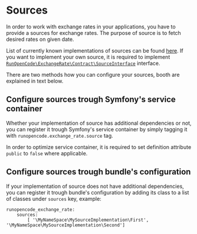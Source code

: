 Sources
=======

In order to work with exchange rates in your applications, you have to provide
a sources for exchange rates. The purpose of source is to fetch desired
rates on given date.

List of currently known implementations of sources can be found
[here](https://github.com/RunOpenCode/exchange-rate#known-implementations-of-sources).
If you want to implement your own source, it is required to implement
[`RunOpenCode\ExchangeRate\Contract\SourceInterface`](https://github.com/RunOpenCode/exchange-rate/blob/master/src/RunOpenCode/ExchangeRate/Contract/SourceInterface.php)
interface.

There are two methods how you can configure your sources, booth are explained
in text below.

## Configure sources trough Symfony's service container

Whether your implementation of source has additional dependencies or not,
you can register it trough Symfony's service container by simply tagging it
with `runopencode.exchange_rate.source` tag.

In order to optimize service container, it is required to set definition
attribute `public` to `false` where applicable.

## Configure sources trough bundle's configuration

If your implementation of source does not have additional dependencies,
you can register it trough bundle's configuration by adding its class
to a list of classes under `sources` key, example:

    runopencode_exchange_rate:
        sources:
            [ '\MyNameSpace\MySourceImplementation\First', '\MyNameSpace\MySourceImplementation\Second']


